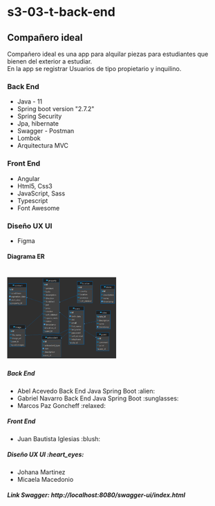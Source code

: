 # s3-03-t-back-end
## Compañero ideal
<p>Compañero ideal es una app para alquilar piezas para estudiantes que bienen del exterior a estudiar.<br>
En la app se registrar Usuarios de tipo propietario y inquilino.</p>

<h3>Back End</h3>
<ul>
    <li>Java - 11</li>
    <li>Spring boot version "2.7.2" </li>
    <li>Spring Security</li>
    <li>Jpa, hibernate</li>
    <li>Swagger - Postman</li>
    <li>Lombok</li>
    <li>Arquitectura MVC</li>
</ul>

<h3>Front End</h3>
<ul>
    <li>Angular</li>
    <li>Html5, Css3</li>
    <li>JavaScript, Sass</li>
    <li>Typescript</li>
    <li>Font Awesome</li>
</ul>

<h3>Diseño UX UI</h3>
<ul>
<li>Figma</li>




















































































































</ul>

<h4>Diagrama ER</h4>
<h1><img src="src/main/resources/static/DiagramaER.png" width="50%"></h1> 

<h5>Back End</h5>
<ul>
<li>Abel Acevedo Back End Java Spring Boot :alien:</li>
<li>Gabriel Navarro Back End Java Spring Boot :sunglasses:</li>
<li>Marcos Paz Goncheff :relaxed:</li>
</ul>

<h5>Front End</h5>
<ul>
    <li>Juan Bautista Iglesias :blush: </li>
</ul>

<h5>Diseño UX UI :heart_eyes:</h5>
<ul>
    <li>Johana Martinez</li>
    <li>Micaela Macedonio</li>
</ul>








##### Link Swagger: http://localhost:8080/swagger-ui/index.html